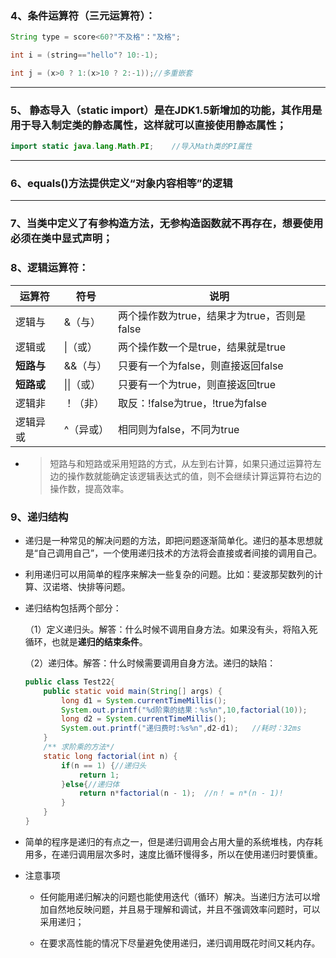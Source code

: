 ### 4、条件运算符（三元运算符）：

```java
String type = score<60?"不及格"："及格";

int i = (string=="hello"? 10:-1);

int j = (x>0 ? 1:(x>10 ? 2:-1));//多重嵌套
```

---

### 5、 静态导入（static import）是在JDK1.5新增加的功能，其作用是用于导入制定类的静态属性，这样就可以直接使用静态属性；

```java
import static java.lang.Math.PI;    //导入Math类的PI属性
```

---

### 6、equals()方法提供定义“对象内容相等”的逻辑

---

### 7、当类中定义了有参构造方法，无参构造函数就不再存在，想要使用必须在类中显式声明；

### 8、逻辑运算符：

运算符  |符号   |说明
---|---|---
逻辑与  |&（与）|两个操作数为true，结果才为true，否则是false
逻辑或  |\|（或）|两个操作数一个是true，结果就是true
**短路与**  |&&（与）|只要有一个为false，则直接返回false
**短路或**  |\|\|（或）|只要有一个为true，则直接返回true
逻辑非  |！（非）|取反：!false为true，!true为false
逻辑异或|^（异或）|相同则为false，不同为true

- > 短路与和短路或采用短路的方式，从左到右计算，如果只通过运算符左边的操作数就能确定该逻辑表达式的值，则不会继续计算运算符右边的操作数，提高效率。

### 9、递归结构

- 递归是一种常见的解决问题的方法，即把问题逐渐简单化。递归的基本思想就是“自己调用自己”，一个使用递归技术的方法将会直接或者间接的调用自己。

- 利用递归可以用简单的程序来解决一些复杂的问题。比如：斐波那契数列的计算、汉诺塔、快排等问题。

- 递归结构包括两个部分：

  （1）定义递归头。解答：什么时候不调用自身方法。如果没有头，将陷入死循环，也就是**递归的结束条件**。

  （2）递归体。解答：什么时候需要调用自身方法。递归的缺陷：

  ```java
  public class Test22{
      public static void main(String[] args) {
          long d1 = System.currentTimeMillis();
          System.out.printf("%d阶乘的结果：%s%n",10,factorial(10));
          long d2 = System.currentTimeMillis();
          System.out.printf("递归费时:%s%n",d2-d1);   //耗时：32ms
      }
      /** 求阶乘的方法*/
      static long factorial(int n) {
          if(n == 1) {//递归头
              return 1;
          }else{//递归体
              return n*factorial(n - 1);  //n！ = n*(n - 1)!
          }
      }
  }
  ```

  

- 简单的程序是递归的有点之一，但是递归调用会占用大量的系统堆栈，内存耗用多，在递归调用层次多时，速度比循环慢得多，所以在使用递归时要慎重。

- 注意事项
  - 任何能用递归解决的问题也能使用迭代（循环）解决。当递归方法可以增加自然地反映问题，并且易于理解和调试，并且不强调效率问题时，可以采用递归；

  - 在要求高性能的情况下尽量避免使用递归，递归调用既花时间又耗内存。


